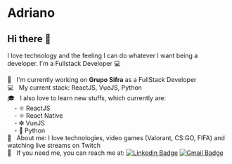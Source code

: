 # Adriano

## Hi there 👋
I love technology and the feeling I can do whatever I want being a developer.
I'm a Fullstack Developer :computer:

 :rocket:  &nbsp; I'm currently working on **Grupo Sifra** as a FullStack Developer
 <br/> :computer: &nbsp; My current stack: ReactJS, VueJS, Python
 <br/> 🎓 &nbsp; I also love to learn new stuffs, which currently are:
 <br/> &nbsp; &nbsp; - ⚛ ReactJS
 <br/> &nbsp; &nbsp; - ⚛ React Native
 <br/> &nbsp; &nbsp; - ❇ VueJS
 <br/> &nbsp; &nbsp; - 🐍 Python
 <br/> 💬  &nbsp; About me: I love technologies, video games (Valorant, CS:GO, FIFA) and watching live streams on Twitch
 <br/> :email: &nbsp; If you need me, you can reach me at: [![Linkedin Badge](https://img.shields.io/badge/-Adriano%20Monteiro-blue?style=flat-square&logo=Linkedin&logoColor=white&link=https://www.linkedin.com/in/adriano-monteiro-jr-8172bb11a/)](https://www.linkedin.com/in/adriano-monteiro-jr-8172bb11a/) [![Gmail Badge](https://img.shields.io/badge/-amonteirojr@gmail.com-c14438?style=flat-square&logo=Gmail&logoColor=white&link=mailto:amonteirojr@gmail.com)](mailto:amonteirojr@gmail.com) 
